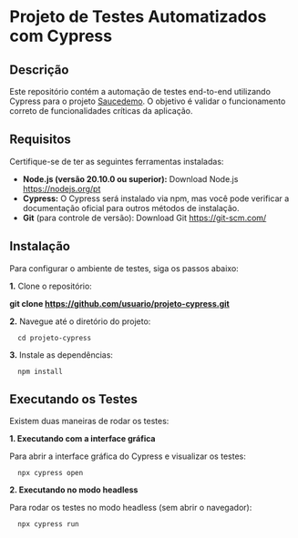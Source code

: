 # Projeto de Testes Automatizados com Cypress

## Descrição
Este repositório contém a automação de testes end-to-end utilizando Cypress para o projeto [Saucedemo](https://www.saucedemo.com/). O objetivo é validar o funcionamento correto de funcionalidades críticas da aplicação.

## Requisitos
Certifique-se de ter as seguintes ferramentas instaladas:

- **Node.js (versão 20.10.0 ou superior):** Download Node.js https://nodejs.org/pt
- **Cypress:** O Cypress será instalado via npm, mas você pode verificar a documentação oficial para outros métodos de instalação.
- **Git** (para controle de versão): Download Git https://git-scm.com/

## Instalação
Para configurar o ambiente de testes, siga os passos abaixo:

**1.** Clone o repositório:

**git clone https://github.com/usuario/projeto-cypress.git**

**2.** Navegue até o diretório do projeto:

      cd projeto-cypress

**3.** Instale as dependências:

      npm install

## Executando os Testes
Existem duas maneiras de rodar os testes:

**1. Executando com a interface gráfica**

Para abrir a interface gráfica do Cypress e visualizar os testes:

      npx cypress open

**2. Executando no modo headless**

Para rodar os testes no modo headless (sem abrir o navegador):

      npx cypress run

